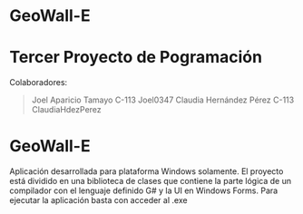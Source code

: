 # GeoWall-E
# Tercer Proyecto de Pogramación

Colaboradores:
> Joel Aparicio Tamayo     C-113    Joel0347
> Claudia Hernández Pérez  C-113    ClaudiaHdezPerez

# GeoWall-E
Aplicación desarrollada para plataforma Windows solamente. El proyecto está dividido en una biblioteca de clases 
que contiene la parte lógica de un compilador con el lenguaje definido G# y la UI en Windows Forms. Para ejecutar 
la aplicación basta con acceder al .exe
